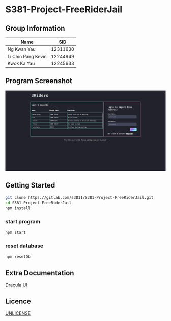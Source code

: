 # S381-Project-FreeRiderJail

## Group Information

| Name | SID |
| --- | --- |
| Ng Kwan Yau | 12311630 |
| Li Chin Pang Kevin | 12244949 |
| Kwok Ka Yau | 12245633 |

## Program Screenshot

![TODO: Replace this with a real screenshot](/public/docs/Screenshot.png)


## Getting Started

```sh
git clone https://gitlab.com/s3811/S381-Project-FreeRiderJail.git
cd S381-Project-FreeRiderJail
npm install
```

### start program
```sh
npm start
```

### reset database
```sh
npm resetDb
```

## Extra Documentation

[Dracula UI](https://ui.draculatheme.com/)

## Licence

[UNLICENSE](UNLICENSE)
